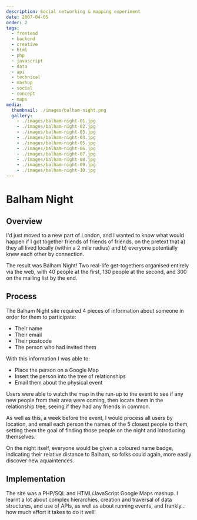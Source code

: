 ```yaml
---
description: Social networking & mapping experiment
date: 2007-04-05
order: 2
tags:
  - frontend
  - backend
  - creative
  - html
  - php
  - javascript
  - data
  - api
  - technical
  - mashup
  - social
  - concept
  - maps
media:
  thumbnail: ./images/balham-night.png
  gallery:
    - ./images/balham-night-01.jpg
    - ./images/balham-night-02.jpg
    - ./images/balham-night-03.jpg
    - ./images/balham-night-04.jpg
    - ./images/balham-night-05.jpg
    - ./images/balham-night-06.jpg
    - ./images/balham-night-07.jpg
    - ./images/balham-night-08.jpg
    - ./images/balham-night-09.jpg
    - ./images/balham-night-10.jpg
---
```


# Balham Night

## Overview

I'd just moved to a new part of London, and I wanted to know what would happen if I got together friends of friends of friends, on the pretext that a) they all lived locally (within a 2 mile radius) and b) everyone potentially knew each other by connection.

The result was Balham Night! Two real-life get-togethers organised entirely via the web, with 40 people at the first, 130 people at the second, and 300 on the mailing list by the end.

## Process

The Balham Night site required 4 pieces of information about someone in order for them to participate:

- Their name
- Their email
- Their postcode
- The person who had invited them

With this information I was able to:

- Place the person on a Google Map
- Insert the person into the tree of relationships
- Email them about the physical event

Users were able to watch the map in the run-up to the event to see if any new people from their area were coming, then locate them in the relationship tree, seeing if they had any friends in common.

As well as this, a week before the event, I would process all users by location, and email each person the names of the 5 closest people to them, setting them the goal of finding those people on the night and introducing themselves.

On the night itself, everyone would be given a coloured name badge, indicating their relative distance to Balham, so folks could again, more easily discover new aquaintences.

## Implementation

The site was a PHP/SQL and HTML/JavaScript Google Maps mashup. I learnt a lot about complex hierarchies, creation and traversal of data structures, and use of APIs, as well as about running events, and frankly... how much effort it takes to do it well!
